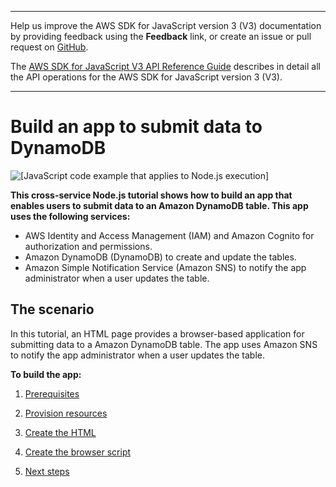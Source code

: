 --------

Help us improve the AWS SDK for JavaScript version 3 \(V3\) documentation by providing feedback using the **Feedback** link, or create an issue or pull request on [GitHub](https://github.com/awsdocs/aws-sdk-for-javascript-v3)\.

 The [AWS SDK for JavaScript V3 API Reference Guide](https://docs.aws.amazon.com/AWSJavaScriptSDK/v3/latest/index.html) describes in detail all the API operations for the AWS SDK for JavaScript version 3 \(V3\)\.

--------

# Build an app to submit data to DynamoDB<a name="cross-service-example-submitting-data"></a>

![\[JavaScript code example that applies to Node.js execution\]](http://docs.aws.amazon.com/sdk-for-javascript/v3/developer-guide/images/nodeicon.png)

**This cross\-service Node\.js tutorial shows how to build an app that enables users to submit data to an Amazon DynamoDB table\. This app uses the following services:**
+ AWS Identity and Access Management \(IAM\) and Amazon Cognito for authorization and permissions\.
+ Amazon DynamoDB \(DynamoDB\) to create and update the tables\.
+ Amazon Simple Notification Service \(Amazon SNS\) to notify the app administrator when a user updates the table\.

## The scenario<a name="cross-service-example-submitting-data-scenario"></a>

In this tutorial, an HTML page provides a browser\-based application for submitting data to a Amazon DynamoDB table\. The app uses Amazon SNS to notify the app administrator when a user updates the table\.



**To build the app:**

1. [Prerequisites](s3-crossservices-adddata-prereqs.md)

1. [Provision resources](s3-crossservices-adddata-provision-resources.md)

1. [Create the HTML](s3-crossservices-adddata-front-end.md)

1. [Create the browser script](cross-service-submitdata-browser-script.md)

1. [Next steps](s3-crossservices-adddata-destroy.md)